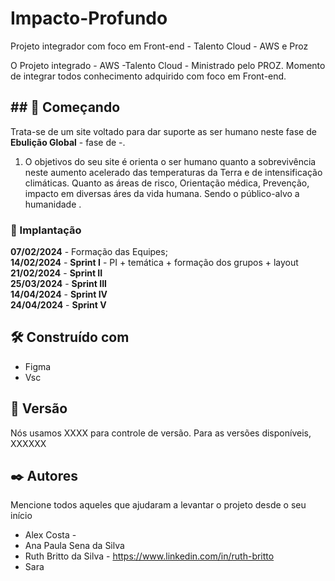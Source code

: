 # Impacto-Profundo
Projeto integrador com foco em Front-end - Talento Cloud - AWS e Proz 

O Projeto integrado - AWS -Talento Cloud - Ministrado pelo PROZ. Momento de integrar todos conhecimento adquirido com foco em Front-end.

## ## 🚀 Começando

Trata-se de um site voltado para dar suporte as ser humano neste fase de **Ebulição Global** - fase de -.

1.  O objetivos do seu site é orienta o ser humano quanto a sobrevivência neste aumento acelerado das temperaturas da Terra e de intensificação climáticas. 
Quanto as áreas de risco, Orientação médica, Prevenção, impacto em diversas áres da vida humana. Sendo o público-alvo a humanidade .



### 🔧 Implantação

**07/02/2024** - Formação das Equipes;  
**14/02/2024** - **Sprint I** - PI + temática + formação dos grupos + layout    
**21/02/2024** - **Sprint II**   
**25/03/2024** - **Sprint III**  
**14/04/2024** - **Sprint IV**  
**24/04/2024** - **Sprint V**  


## 🛠️ Construído com

- Figma
- Vsc


## 📌 Versão

Nós usamos XXXX para controle de versão. Para as versões disponíveis, XXXXXX

## ✒️ Autores

Mencione todos aqueles que ajudaram a levantar o projeto desde o seu início
- Alex Costa -
- Ana Paula Sena da Silva
- Ruth Britto da Silva - https://www.linkedin.com/in/ruth-britto
- Sara 




